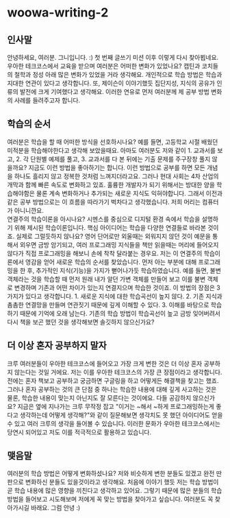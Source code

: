 # woowa-writing-2

## 인사말

안녕하세요, 여러분. 그니입니다. :) 첫 번째 글쓰기 미션 이후 이렇게 다시 찾아뵙네요. 우아한 테크코스에서 교육을 받으며 여러분은 어떠한 변화가 있었나요? 캡틴과 코치들의 철학과 정성 아래 많은 변화가 있었을 거라 생각해요. 개인적으로 학습 방법은 학습과 지대한 연관이 있다고 생각합니다. 또, 제이슨이 이야기했듯 집단지성, 지식의 공유가 인류의 발전에 크게 기여했다고 생각해요. 이러한 연유로 먼저 여러분께 제 공부 방법 변화의 사례를 들려주고자 합니다.

## 학습의 순서

여러분은 학습을 할 때 어떠한 방식을 선호하시나요? 예를 들면, 고등학교 시절 배웠던 미적분을 학습해야한다고 생각해 보았을때요. 아마도 여러분도 저와 같이 1. 교과서를 보고, 2. 각 단원별 예제를 풀고, 3. 교과서를 다 본 뒤에는 기출 문제를 주구장창 풀지 않을까요? 지금도 이런 방법을 좋아하기는 합니다. 이런 방법으로 공부를 하면 모든 개념을 하나도 흘리지 않고 정복한 것처럼 느껴지더라고요. 그러나 현대 사회는 4차 산업의 개막과 함께 빠른 속도로 변화하고 있죠. 훌륭한 개발자가 되기 위해서는 방대한 양을 학습해야함은 물론 계속 변화하거나 추가되는 새로운 지식도 익혀야합니다. 그래서 이전과 같은 공부 방법으로는 이 흐름을 따라가기 벅차다고 생각했습니다. 저희 머리는 컴퓨터가 아니니깐요. <br>
연결주의 학습이론을 아시나요? 시멘스를 중심으로 디지털 환경 속에서 학습을 설명하기 위해 제시된 학습이론입니다. 핵심 아이디어는 학습을 다양한 연결들로 바라본 것이죠. 실제로 그럴듯하지 않나요? 영어 단어로만 외울때는 외워지지 않던 것이 예문을 통해서 외우면 금방 암기되고, 여러 프로그래밍 지식들을 책만 읽을때는 머리에 들어오지 않다가 직접 프로그래밍을 해보니 손에 착착 달라붙는 경우요. 저는 이 연결주의 학습이론에서 영감을 얻어 새로운 학습의 순서를 찾았습니다. 먼저 아는 부분에 대해 프로그래밍을 한 후, 추가적인 지식(기능)을 가지가 뻗어나가듯 학습하였습니다. 예를 들면, 불변 객체라는 것을 학습할 때 먼저 원래 내가 알던 가변 객체를 만들어 보고 이를 불변 객체로 변경하며 기존과 어떤 차이가 있는지 연결지으며 학습한 것이죠. 이 방법의 장점은 3가지가 있다고 생각합니다. 1. 새로운 지식에 대한 학습곡선이 높지 않다. 2. 기존 지식과 촘촘한 연결망을 만들며 연관짓기 때문에 깊게 이해할 수 있다. 3. 이해를 바탕으로 학습하기 때문에 기억에 오래 남는다. 기존의 학습 방법이 학습곡선이 높고 금방 잊어버려서 다시 책을 보곤 했던 것을 생각해보면 솔깃하지 않으신가요?

## 더 이상 혼자 공부하지 말자

크루 여러분들이 우아한 테크코스에 들어오고 가장 크게 변한 것은 더 이상 혼자 공부하지 않는다는 것일 거에요. 저는 이를 우아한 테크코스의 가장 큰 장점이라고 생각합니다. 전에는 혼자 책보고 공부하고 궁금하면 구글링을 하고 어떻게든 해결책을 찾고는 했죠. 그러나 혼자 공부하는 것의 큰 단점 중 하나는 학습한 내용에 대해 깊게 사고하는 것은 물론, 학습한 내용이 맞는지 아닌지도 잘 모른다는 것이에요. 다들 공감하지 않으신가요? 지금은 옆에 지나가는 크루 무작정 잡고 "이거는 ~해서 ~하게 프로그래밍하는게 좋다고 생각하는데 어떻게 생각해?"와 같이 질문해보면 생각치도 못 했던 아이디어도 얻을 수 있고 여러 크루의 생각을 들어볼 수 있습니다. 이러한 문화가 우아한 테크코스에서는 당연시 되어있고 저도 이를 적극적으로 활용하고 있습니다.

## 맺음말

여러분의 학습 방법은 어떻게 변화하셨나요? 저와 비슷하게 변한 분들도 있겠고 완전 딴판으로 변화하신 분들도 있을것이라고 생각해요. 처음에 이야기 했듯 저는 학습 방법이 곧 학습 내용에 많은 영향을 끼친다고 생각하고 있어요. 그렇기 때문에 많은 분들의 학습 방법을 들어보고 시도해보며 저에게 꼭 맞는 방법을 찾아가고 싶습니다. 여러분도 꼭 찾아가시길 바래요. 그럼 안녕 :)